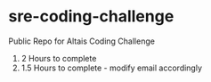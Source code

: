 # sre-coding-challenge
Public Repo for Altais Coding Challenge


1. 2 Hours to complete
2. 1.5 Hours to complete - modify email accordingly
 